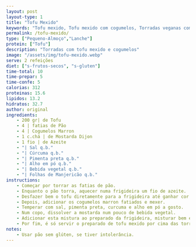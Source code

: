 ```yaml
---
layout: post
layout-type: 1
title: "Tofu Mexido"
keywords: "Tofu mexido, Tofu mexido com cogumelos, Torradas veganas com tofu, Pequeno-almoço vegano, Receita de brunch vegano, Tofu mexido cremoso, Torradas saudáveis com tofu, Café da manhã vegano, Tofu temperado com cúrcuma, Refeições rápidas com tofu"
permalink: /tofu-mexido/
type: ["Pequeno-Almoço","Lanche"]
protein: ["Tofu"]
description: "Torradas com tofu mexido e cogumelos"
image: "/assets/img/tofu-mexido.webp"
serve: 2 refeições
diet: ["s-frutos-secos", "s-gluten"]
time-total: 10
time-prepar: 5  
time-confe: 5 
calorias: 312
proteinas: 15.6
lipidos: 13.2
hidratos: 32.7
author: original
ingredients:
    - 200 gr| de Tofu
    - 4 | fatias de Pão
    - 4 | Cogumelos Marron
    - 1 c.chá | de Mostarda Dijon
    - 1 fio | de Azeite
    - "| Sal q.b."
    - "| Cúrcuma q.b."
    - "| Pimenta preta q.b."
    - "| Alho em pó q.b."
    - "| Bebida vegetal q.b."
    - "| Folhas de Manjericão q.b."
instructions:
    - Começar por torrar as fatias de pão.
    - Enquanto o pão torra, aquecer numa frigideira um fio de azeite.
    - Desfazer bem o tofu diretamente para a frigideira até ganhar cor.
    - Depois, adicionar os cogumelos marron fatiados e mexer.
    - Temperar com sal, pimenta preta, curcuma e alho em pó a gosto.
    - Num copo, dissolver a mostarda num pouco de bebida vegetal.
    - Adicionar esta mistura ao preparado da frigideira, misturar bem e deixar cozinhar um pouco.
    - Por fim, é só servir o preparado de tofu mexido por cima das torradas, e poderá optar por finalizar com umas folhas de manjericão por cima.
notes:
    - Usar pão sem glúten, se tiver intolerância.
---
```


